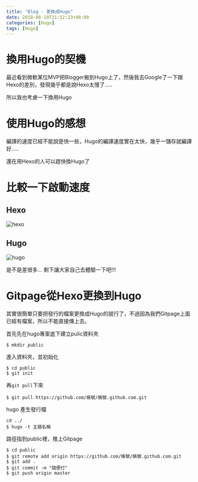 ```yaml
---
title: "Blog - 更換成Hugo"
date: 2018-08-10T21:52:23+08:00
categories: [Hugo]
tags: [Hugo]
---
```

# 換用Hugo的契機
最近看到微軟某位MVP把Blogger搬到Hugo上了，然後我去Google了一下跟Hexo的差別，發現幾乎都是說Hexo太慢了.....

所以我也考慮一下換用Hugo

# 使用Hugo的感想
編譯的速度已經不能說是快一些，Hugo的編譯速度實在太快，幾乎一儲存就編譯好.....

還在用Hexo的人可以趕快換Hugo了
# 比較一下啟動速度
## Hexo
![hexo](hexo.gif)
## Hugo
![hugo](hugo.gif)

是不是差很多...
剩下讓大家自己去體驗一下吧!!!

# Gitpage從Hexo更換到Hugo
其實很簡單只要把發行的檔案更換成Hugo的就行了，不過因為我們Gitpage上面已經有檔案，所以不能直接傳上去。

首先先在hugo專案底下建立pulic資料夾
``` shell
$ mkdir public
```
進入資料夾，並初始化
``` shell
$ cd public
$ git init
```
再`git pull`下來
``` shell
$ git pull https://github.com/帳號/帳號.github.com.git
```

hugo 產生發行檔
``` shell
cd ../
$ hugo -t 主題名稱
```
路徑指到public裡，推上Gitpage

``` shell
$ cd public
$ git remote add origin https://github.com/帳號/帳號.github.com.git
$ git add .
$ git commit -m "隨便打"
$ git push origin master
```